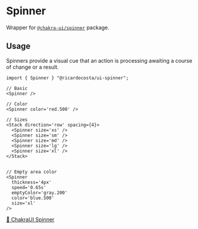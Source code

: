 # Spinner

Wrapper for [`@chakra-ui/spinner`](https://github.com/chakra-ui/chakra-ui/tree/main/packages/components/spinner) package.

## Usage

Spinners provide a visual cue that an action is processing awaiting a course of change or a result.

```tsx
import { Spinner } "@ricardocosta/ui-spinner";

// Basic
<Spinner />

// Color
<Spinner color='red.500' />

// Sizes
<Stack direction='row' spacing={4}>
  <Spinner size='xs' />
  <Spinner size='sm' />
  <Spinner size='md' />
  <Spinner size='lg' />
  <Spinner size='xl' />
</Stack>


// Empty area color
<Spinner
  thickness='4px'
  speed='0.65s'
  emptyColor='gray.200'
  color='blue.500'
  size='xl'
/>
```

[🔗 ChakraUI Spinner](https://chakra-ui.com/docs/components/spinner)
